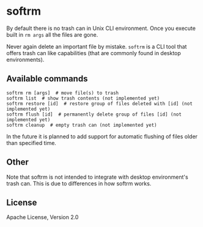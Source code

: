 # softrm

By default there is no trash can in Unix CLI environment. Once you execute built in `rm args` all the files are gone.

Never again delete an important file by mistake. `softrm` is a CLI tool 
that offers trash can like capabilities (that are commonly found in desktop environments).

## Available commands
```
softrm rm [args]  # move file(s) to trash
softrm list  # show trash contents (not implemented yet)
softrm restore [id]  # restore group of files deleted with [id] (not implemented yet)
softrm flush [id]  # permanently delete group of files [id] (not implemented yet)
softrm cleanup  # empty trash can (not implemented yet)
```

In the future it is planned to add support for automatic flushing of files older than specified time.

## Other
Note that softrm is not intended to integrate with desktop environment's trash can. This is due to differences
in how softrm works.

## License
Apache License, Version 2.0
